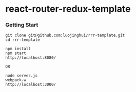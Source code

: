 # react-router-redux-template

### Getting Start
    git clone git@github.com:luojinghui/rrr-template.git
    cd rrr-template

    npm install
    npm start
    http://localhost:8080/
    
    OR
    
    node server.js
    webpack-w
    http://localhost:3000/